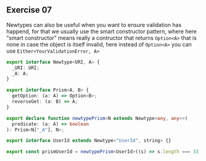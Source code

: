 ## Exercise 07

Newtypes can also be useful when you want to ensure validation has happend, for that we usually use the smart constructor pattern, where here "smart constructor" means really a contructor that returns `Option<A>` that is none in case the object is itself invalid, here instead of `Option<A>` you can use `Either<YourValidationError, A>`

```ts
export interface Newtype<URI, A> {
  _URI: URI;
  _A: A;
}

export interface Prism<A, B> {
  getOption: (a: A) => Option<B>;
  reverseGet: (a: B) => A;
}

export declare function newtypePrism<N extends Newtype<any, any>>(
  predicate: (a: A) => boolean
): Prism<N["_A"], N>;

export interface UserId extends Newtype<"UserId", string> {}

export const prismUserId = newtypePrism<UserId>((s) => s.length === 33);
```
